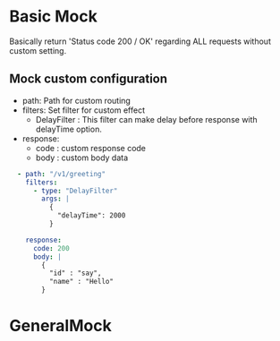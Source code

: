 # Basic Mock
Basically return 'Status code 200 / OK' regarding ALL requests without custom setting.

## Mock custom configuration

- path: Path for custom routing
- filters: Set filter for custom effect
  - DelayFilter : This filter can make delay before response with delayTime option.
- response:
  - code : custom response code
  - body : custom body data
```yml
  - path: "/v1/greeting"
    filters:
      - type: "DelayFilter"
        args: |
          {
            "delayTime": 2000
          }

    response:
      code: 200
      body: |
        {
          "id" : "say",
          "name" : "Hello"
        }
```
# GeneralMock
